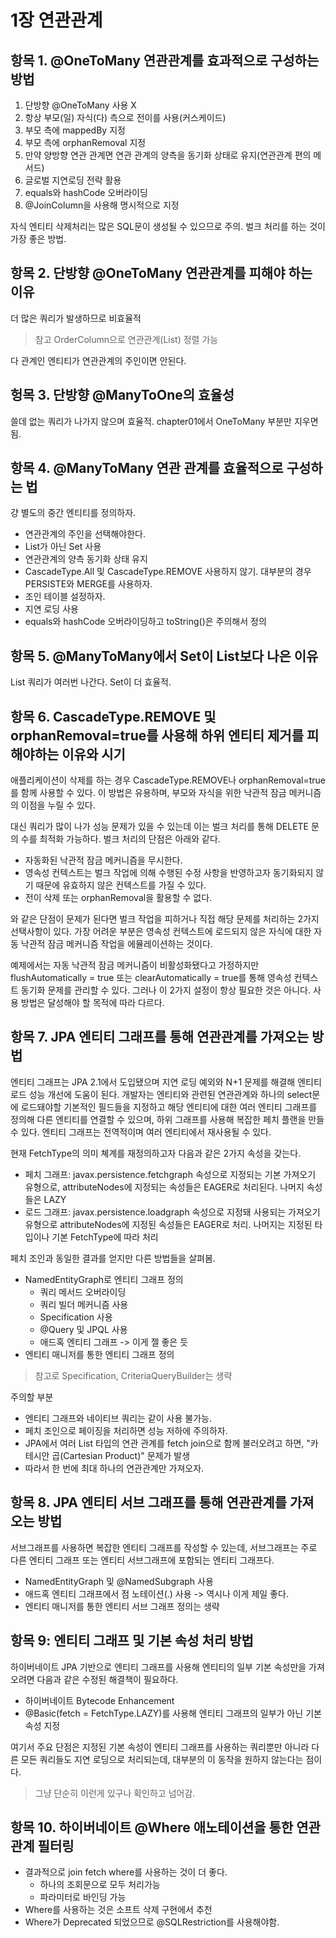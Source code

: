 
# 1장 연관관계

## 항목 1. @OneToMany 연관관계를 효과적으로 구성하는 방법

1. 단방향 @OneToMany 사용 X
2. 항상 부모(일) 자식(다) 측으로 전이를 사용(커스케이드)
3. 부모 측에 mappedBy 지정
4. 부모 측에 orphanRemoval 지정
5. 만약 양방향 연관 관계면 연관 관계의 양측을 동기화 상태로 유지(연관관계 편의 메서드)
6. 글로벌 지연로딩 전략 활용
7. equals와 hashCode 오버라이딩
8. @JoinColumn을 사용해 명시적으로 지정

자식 엔티티 삭제처리는 많은 SQL문이 생성될 수 있으므로 주의. 벌크 처리를 하는 것이 가장 좋은 방법.

## 항목 2. 단방향 @OneToMany 연관관계를 피해야 하는 이유

더 많은 쿼리가 발생하므로 비효율적

> 참고 OrderColumn으로 연관관계(List) 정렬 가능

다 관계인 엔티티가 연관관계의 주인이면 안된다.

## 헝목 3. 단방향 @ManyToOne의 효율성

쓸데 없는 쿼리가 나가지 않으며 효율적. chapter01에서 OneToMany 부분만 지우면 됨.

## 항목 4. @ManyToMany 연관 관계를 효율적으로 구성하는 법

걍 별도의 중간 엔티티를 정의하자.

* 연관관계의 주인을 선택해야한다.
* List가 아닌 Set 사용
* 연관관계의 양측 동기화 상태 유지
* CascadeType.All 및 CascadeType.REMOVE 사용하지 않기. 대부분의 경우 PERSISTE와 MERGE를 사용하자.
* 조인 테이블 설정하자.
* 지연 로딩 사용
* equals와 hashCode 오버라이딩하고 toString()은 주의해서 정의

## 항목 5. @ManyToMany에서 Set이 List보다 나은 이유

List 쿼리가 여러번 나간다. Set이 더 효율적. 

## 항목 6. CascadeType.REMOVE 및 orphanRemoval=true를 사용해 하위 엔티티 제거를 피해야하는 이유와 시기

애플리케이션이 삭제를 하는 경우 CascadeType.REMOVE나 orphanRemoval=true를 함께 사용할 수 있다.
이 방법은 유용하며, 부모와 자식을 위한 낙관적 잠금 메커니즘의 이점을 누릴 수 있다.

대신 쿼리가 많이 나가 성능 문제가 있을 수 있는데 이는 벌크 처리를 통해 DELETE 문의 수를 최적화 가능하다.
벌크 처리의 단점은 아래와 같다.

* 자동화된 낙관적 잠금 메커니즘을 무시한다.
* 영속성 컨텍스트는 벌크 작업에 의해 수행된 수정 사항을 반영하고자 동기화되지 않기 때문에 유효하지 않은 컨텍스트를 가질 수 있다.
* 전이 삭제 또는 orphanRemoval을 활용할 수 없다.

와 같은 단점이 문제가 된다면 벌크 작업을 피하거나 직접 해당 문제를 처리하는 2가지 선택사항이 있다.
가장 어려운 부분은 영속성 컨텍스트에 로드되지 않은 자식에 대한 자동 낙관적 잠금 메커니즘 작업을 에뮬레이션하는 것이다.

예제에서는 자동 낙관적 잠금 메커니즘이 비활성화됐다고 가정하지만 flushAutomatically = true 또는 clearAutomatically = true를 통해 영속성 컨텍스트 동기화 문제를 관리할 수 있다.
그러나 이 2가지 설정이 항상 필요한 것은 아니다. 사용 방법은 달성해야 할 목적에 따라 다르다.

## 항목 7. JPA 엔티티 그래프를 통해 연관관계를 가져오는 방법

엔티티 그래프는 JPA 2.1에서 도입됐으며 지연 로딩 예외와 N+1 문제를 해결해 엔티티 로드 성능 개선에 도움이 된다.
개발자는 엔티티와 관련된 연관관계와 하나의 select문에 로드돼야할 기본적인 필드들을 지정하고 해당 엔티티에 대한 여러 엔티티 그래프를 정의해 다른 엔티티를 연결할 수 있으며,
하위 그래프를 사용해 복잡한 페치 플랜을 만들 수 있다.
엔티티 그래프는 전역적이며 여러 엔티티에서 재사용될 수 있다.

현재 FetchType의 의미 쳬계를 재정의하고자 다음과 같은 2가지 속성을 갖는다.

* 페치 그래프: javax.persistence.fetchgraph 속성으로 지정되는 기본 가져오기 유형으로, attributeNodes에 지정되는 속성들은 EAGER로 처리된다. 나머지 속성들은 LAZY
* 로드 그래프: javax.persistence.loadgraph 속성으로 지정돼 사용되는 가져오기 유형으로 attributeNodes에 지정된 속성들은 EAGER로 처리. 나머지는 지정된 타입이나 기본 FetchType에 따라 처리

페치 조인과 동일한 결과를 얻지만 다른 방법들을 살펴봄.

* NamedEntityGraph로 엔티티 그래프 정의
  * 쿼리 메서드 오버라이딩
  * 쿼리 빌더 메커니즘 사용
  * Specification 사용
  * @Query 및 JPQL 사용
  * 애드혹 엔티티 그래프 -> 이게 젤 좋은 듯
* 엔티티 매니저를 통한 엔티티 그래프 정의

> 참고로 Specification, CriteriaQueryBuilder는 생략

주의할 부분

* 엔티티 그래프와 네이티브 쿼리는 같이 사용 불가능.
* 페치 조인으로 페이징을 처리하면 성능 저하에 주의하자.
* JPA에서 여러 List 타입의 연관 관계를 fetch join으로 함께 불러오려고 하면, "카테시안 곱(Cartesian Product)" 문제가 발생
* 따라서 한 번에 최대 하나의 연관관계만 가져오자.

## 항목 8. JPA 엔티티 서브 그래프를 통해 연관관계를 가져오는 방법

서브그래프를 사용하면 복잡한 엔티티 그래프를 작성할 수 있는데, 서브그래프는 주로 다른 엔티티 그래프 또는 엔티티 서브그래프에 포함되는 엔티티 그래프다.

* NamedEntityGraph 및 @NamedSubgraph 사용
* 애드혹 엔티티 그래프에서 점 노테이션(.) 사용 -> 역시나 이게 제일 좋다.
* 엔티티 매니저를 통한 엔티티 서브 그래프 정의는 생략

## 항목 9: 엔티티 그래프 및 기본 속성 처리 방법

하이버네이트 JPA 기반으로 엔티티 그래프를 사용해 엔티티의 일부 기본 속성만을 가져오려면 다음과 같은 수정된 해결책이 필요하다.

* 하이버네이트 Bytecode Enhancement
* @Basic(fetch = FetchType.LAZY)를 사용해 엔티티 그래프의 일부가 아닌 기본 속성 지정

여기서 주요 단점은 지정된 기본 속성이 엔티티 그래프를 사용하는 쿼리뿐만 아니라 다른 모든 쿼리들도 지연 로딩으로 처리되는데, 대부분의 이 동작을 원하지 않는다는 점이다.

> 그냥 단순히 이런게 있구나 확인하고 넘어감.

## 항목 10. 하이버네이트 @Where 애노테이션을 통한 연관관계 필터링

* 결과적으로 join fetch where를 사용하는 것이 더 좋다.
  * 하나의 조회문으로 모두 처리가능
  * 파라미터로 바인딩 가능
* Where를 사용하는 것은 소프트 삭제 구현에서 추천
* Where가 Deprecated 되었으므로 @SQLRestriction를 사용해야함.

